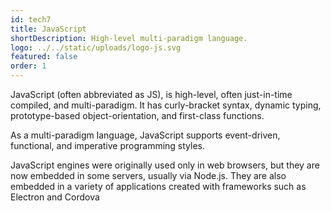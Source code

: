 ```yaml
---
id: tech7
title: JavaScript
shortDescription: High-level multi-paradigm language.
logo: ../../static/uploads/logo-js.svg
featured: false
order: 1
---
```

JavaScript (often abbreviated as JS), is high-level, often just-in-time compiled, and multi-paradigm. It has curly-bracket syntax, dynamic typing, prototype-based object-orientation, and first-class functions.

As a multi-paradigm language, JavaScript supports event-driven, functional, and imperative programming styles.

JavaScript engines were originally used only in web browsers, but they are now embedded in some servers, usually via Node.js.
They are also embedded in a variety of applications created with frameworks such as Electron and Cordova